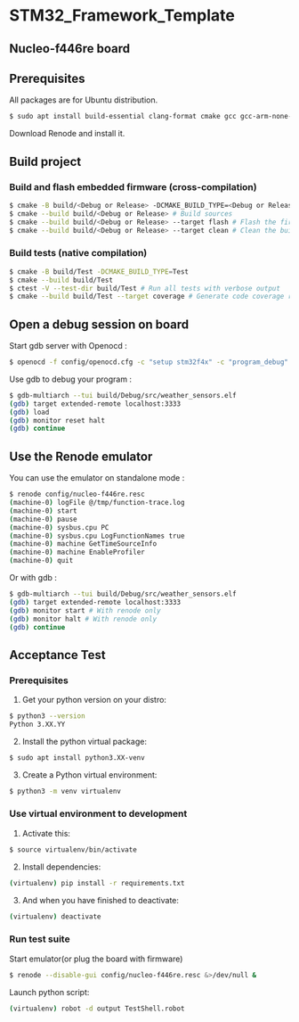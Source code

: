 # STM32_Framework_Template
## Nucleo-f446re board
## Prerequisites
All packages are for Ubuntu distribution.
```bash
$ sudo apt install build-essential clang-format cmake gcc gcc-arm-none-eabi gdb-multiarch lcov openocd
```
Download Renode and install it.
## Build project
### Build and flash embedded firmware (cross-compilation)
```bash
$ cmake -B build/<Debug or Release> -DCMAKE_BUILD_TYPE=<Debug or Release>
$ cmake --build build/<Debug or Release> # Build sources
$ cmake --build build/<Debug or Release> --target flash # Flash the firmware
$ cmake --build build/<Debug or Release> --target clean # Clean the build
```
### Build tests (native compilation)
```bash
$ cmake -B build/Test -DCMAKE_BUILD_TYPE=Test
$ cmake --build build/Test
$ ctest -V --test-dir build/Test # Run all tests with verbose output
$ cmake --build build/Test --target coverage # Generate code coverage report
```
## Open a debug session on board
Start gdb server with Openocd :
```bash
$ openocd -f config/openocd.cfg -c "setup stm32f4x" -c "program_debug"
```
Use gdb to debug your program :
```bash
$ gdb-multiarch --tui build/Debug/src/weather_sensors.elf
(gdb) target extended-remote localhost:3333
(gdb) load
(gdb) monitor reset halt
(gdb) continue
```
## Use the Renode emulator
You can use the emulator on standalone mode :
```bash
$ renode config/nucleo-f446re.resc
(machine-0) logFile @/tmp/function-trace.log
(machine-0) start
(machine-0) pause
(machine-0) sysbus.cpu PC
(machine-0) sysbus.cpu LogFunctionNames true
(machine-0) machine GetTimeSourceInfo
(machine-0) machine EnableProfiler
(machine-0) quit
```
Or with gdb :
```bash
$ gdb-multiarch --tui build/Debug/src/weather_sensors.elf
(gdb) target extended-remote localhost:3333
(gdb) monitor start # With renode only
(gdb) monitor halt # With renode only
(gdb) continue
```
## Acceptance Test
### Prerequisites
1. Get your python version on your distro:
```bash
$ python3 --version
Python 3.XX.YY
```
2. Install the python virtual package:
```bash
$ sudo apt install python3.XX-venv
```
3. Create a Python virtual environment:
```bash
$ python3 -m venv virtualenv
```
### Use virtual environment to development
1. Activate this:
```bash
$ source virtualenv/bin/activate
```
2. Install dependencies:
```bash
(virtualenv) pip install -r requirements.txt
```
3. And when you have finished to deactivate:
```bash
(virtualenv) deactivate
```
### Run test suite
Start emulator(or plug the board with firmware)
```bash
$ renode --disable-gui config/nucleo-f446re.resc &>/dev/null &
```
Launch python script:
```bash
(virtualenv) robot -d output TestShell.robot
```
